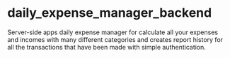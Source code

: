 # daily_expense_manager_backend
Server-side apps daily expense manager for calculate all your expenses and incomes with many different categories and creates report history for all the transactions that have been made with simple authentication.
